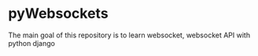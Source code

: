 # pyWebsockets
The main goal of this repository is to learn websocket, websocket API with python django
